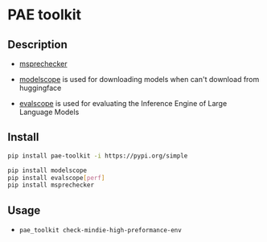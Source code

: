 # PAE toolkit

## Description

- [msprechecker]()

- [modelscope](https://www.modelscope.cn/docs/models/download) is used for downloading models when can't download from huggingface

- [evalscope](https://evalscope.readthedocs.io/zh-cn/latest/user_guides/stress_test/quick_start.html) is used for evaluating the Inference Engine of Large Language Models

## Install

```bash
pip install pae-toolkit -i https://pypi.org/simple
```

```bash
pip install modelscope
pip install evalscope[perf]
pip install msprechecker
```

## Usage

- `pae_toolkit check-mindie-high-preformance-env`
